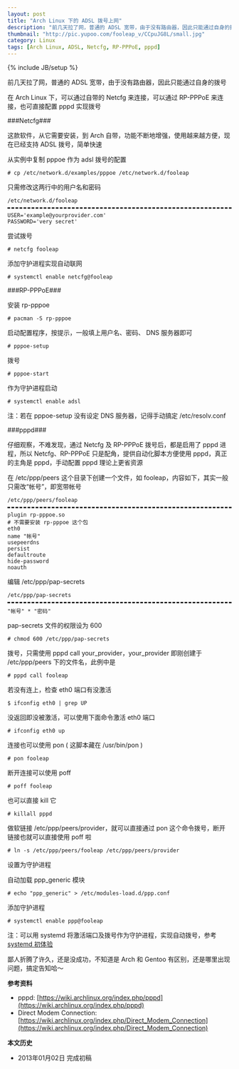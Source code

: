 ```yaml
---
layout: post
title: "Arch Linux 下的 ADSL 拨号上网"
description: "前几天拉了网，普通的 ADSL 宽带，由于没有路由器，因此只能通过自身的拨号"
thumbnail: "http://pic.yupoo.com/fooleap_v/CCpuJG8L/small.jpg"
category: Linux
tags: [Arch Linux, ADSL, Netcfg, RP-PPPoE, pppd]
---
```

{% include JB/setup %}

前几天拉了网，普通的 ADSL 宽带，由于没有路由器，因此只能通过自身的拨号

在 Arch Linux 下，可以通过自带的 Netcfg 来连接，可以通过 RP-PPPoE 来连接，也可直接配置 pppd 实现拨号

###Netcfg###

这款软件，从它需要安装，到 Arch 自带，功能不断地增强，使用越来越方便，现在已经支持 ADSL 拨号，简单快速

从实例中复制 pppoe 作为 adsl 拨号的配置

    # cp /etc/network.d/examples/pppoe /etc/network.d/fooleap

只需修改这两行中的用户名和密码

<pre style='margin-bottom: 0; border-bottom:none; padding-bottom:8px;'><code>/etc/network.d/fooleap</code></pre>
<pre style='margin-top: 0; border-top-style:dashed; padding-top:8px;'><code>USER='example@yourprovider.com'
PASSWORD='very secret'</code></pre>

尝试拨号

    # netcfg fooleap


添加守护进程实现自动联网

    # systemctl enable netcfg@fooleap

###RP-PPPoE###

安装 rp-pppoe

    # pacman -S rp-pppoe

启动配置程序，按提示，一般填上用户名、密码、 DNS 服务器即可

    # pppoe-setup

拨号

    # pppoe-start

作为守护进程启动

    # systemctl enable adsl

注：若在 pppoe-setup 没有设定 DNS 服务器，记得手动搞定 /etc/resolv.conf

###pppd###

仔细观察，不难发现，通过 Netcfg 及 RP-PPPoE 拨号后，都是启用了 pppd 进程，所以 Netcfg、RP-PPPoE 只是配角，提供自动化脚本方便使用 pppd，真正的主角是 pppd，手动配置 pppd 理论上更省资源

在 /etc/ppp/peers 这个目录下创建一个文件，如 fooleap，内容如下，其实一般只需改“帐号”，即宽带帐号

<pre style='margin-bottom: 0; border-bottom:none; padding-bottom:8px;'><code>/etc/ppp/peers/fooleap</code></pre>
<pre style='margin-top: 0; border-top-style:dashed; padding-top:8px;'><code>plugin rp-pppoe.so
# 不需要安装 rp-pppoe 这个包
eth0
name "帐号"
usepeerdns
persist
defaultroute
hide-password
noauth</code></pre>

编辑 /etc/ppp/pap-secrets

<pre style='margin-bottom: 0; border-bottom:none; padding-bottom:8px;'><code>/etc/ppp/pap-secrets</code></pre>
<pre style='margin-top: 0; border-top-style:dashed; padding-top:8px;'><code>"帐号" * "密码"</code></pre>

pap-secrets 文件的权限设为 600

    # chmod 600 /etc/ppp/pap-secrets

拨号，只需使用 pppd call your_provider，your_provider 即刚创建于 /etc/ppp/peers 下的文件名，此例中是

    # pppd call fooleap

若没有连上，检查 eth0 端口有没激活

    $ ifconfig eth0 | grep UP

没返回即没被激活，可以使用下面命令激活 eth0 端口

    # ifconfig eth0 up

连接也可以使用 pon ( 这脚本藏在 /usr/bin/pon )

    # pon fooleap

断开连接可以使用 poff

    # poff fooleap

也可以直接 kill 它

    # killall pppd

做软链接 /etc/ppp/peers/provider，就可以直接通过 pon 这个命令拨号，断开链接也就可以直接使用 poff 啦

    # ln -s /etc/ppp/peers/fooleap /etc/ppp/peers/provider

设置为守护进程

自动加载 ppp_generic 模块

    # echo "ppp_generic" > /etc/modules-load.d/ppp.conf

添加守护进程

    # systemctl enable ppp@fooleap

注：可以用 systemd 将激活端口及拨号作为守护进程，实现自动拨号，参考 [systemd 初体验](http://www.linuxsir.org/bbs/thread382947.html)

鄙人折腾了许久，还是没成功，不知道是 Arch 和 Gentoo 有区别，还是哪里出现问题，搞定告知哈～

**参考资料**

* pppd: [https://wiki.archlinux.org/index.php/pppd](https://wiki.archlinux.org/index.php/pppd)
* Direct Modem Connection: [https://wiki.archlinux.org/index.php/Direct_Modem_Connection](https://wiki.archlinux.org/index.php/Direct_Modem_Connection)

**本文历史**

* 2013年01月02日 完成初稿

